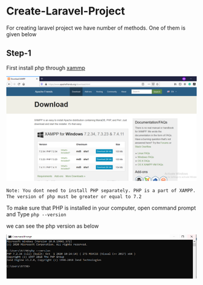 # Create-Laravel-Project
For creating laravel project we have number of methods. One of them is given below 
## Step-1
First  install php through [xammp](https://www.apachefriends.org/download.html)

![xammp](./images/image1.PNG)

```
Note: You dont need to install PHP separately. PHP is a part of XAMPP. The version of php must be greater or equal to 7.2

```

To make sure that PHP is installed in your computer, open command prompt and Type `php --version`

we can see the php version as below

![version](./images/image2.PNG)
